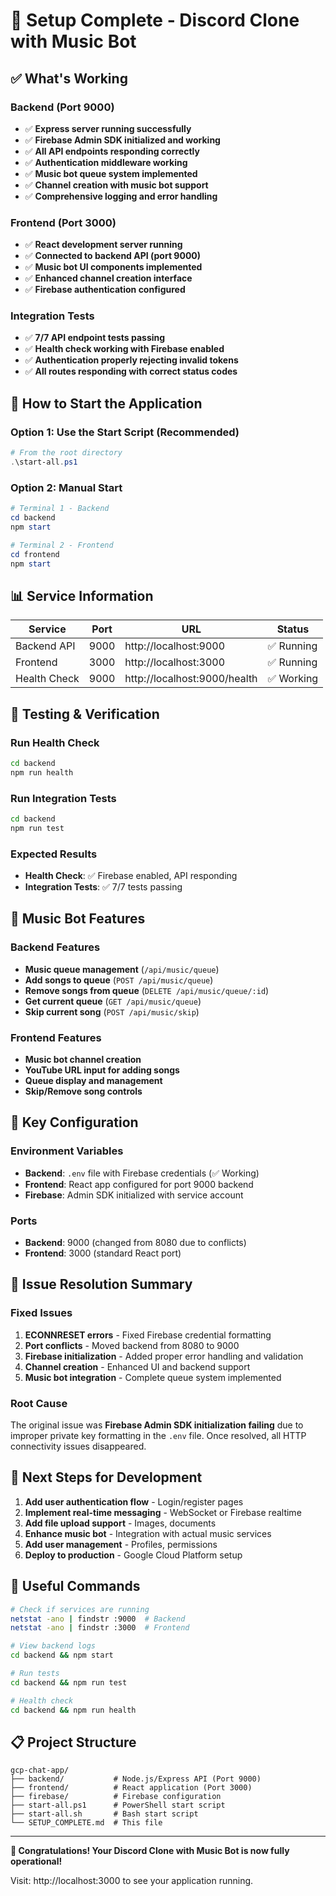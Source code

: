 # 🎉 Setup Complete - Discord Clone with Music Bot

## ✅ **What's Working**

### Backend (Port 9000)
- ✅ **Express server running successfully**
- ✅ **Firebase Admin SDK initialized and working**
- ✅ **All API endpoints responding correctly**
- ✅ **Authentication middleware working**
- ✅ **Music bot queue system implemented**
- ✅ **Channel creation with music bot support**
- ✅ **Comprehensive logging and error handling**

### Frontend (Port 3000)
- ✅ **React development server running**
- ✅ **Connected to backend API (port 9000)**
- ✅ **Music bot UI components implemented**
- ✅ **Enhanced channel creation interface**
- ✅ **Firebase authentication configured**

### Integration Tests
- ✅ **7/7 API endpoint tests passing**
- ✅ **Health check working with Firebase enabled**
- ✅ **Authentication properly rejecting invalid tokens**
- ✅ **All routes responding with correct status codes**

## 🚀 **How to Start the Application**

### Option 1: Use the Start Script (Recommended)
```powershell
# From the root directory
.\start-all.ps1
```

### Option 2: Manual Start
```powershell
# Terminal 1 - Backend
cd backend
npm start

# Terminal 2 - Frontend  
cd frontend
npm start
```

## 📊 **Service Information**

| Service | Port | URL | Status |
|---------|------|-----|---------|
| Backend API | 9000 | http://localhost:9000 | ✅ Running |
| Frontend | 3000 | http://localhost:3000 | ✅ Running |
| Health Check | 9000 | http://localhost:9000/health | ✅ Working |

## 🔧 **Testing & Verification**

### Run Health Check
```bash
cd backend
npm run health
```

### Run Integration Tests
```bash
cd backend  
npm run test
```

### Expected Results
- **Health Check**: ✅ Firebase enabled, API responding
- **Integration Tests**: ✅ 7/7 tests passing

## 🎵 **Music Bot Features**

### Backend Features
- **Music queue management** (`/api/music/queue`)
- **Add songs to queue** (`POST /api/music/queue`)
- **Remove songs from queue** (`DELETE /api/music/queue/:id`)
- **Get current queue** (`GET /api/music/queue`)
- **Skip current song** (`POST /api/music/skip`)

### Frontend Features
- **Music bot channel creation**
- **YouTube URL input for adding songs**
- **Queue display and management**
- **Skip/Remove song controls**

## 🔑 **Key Configuration**

### Environment Variables
- **Backend**: `.env` file with Firebase credentials (✅ Working)
- **Frontend**: React app configured for port 9000 backend
- **Firebase**: Admin SDK initialized with service account

### Ports
- **Backend**: 9000 (changed from 8080 due to conflicts)
- **Frontend**: 3000 (standard React port)

## 🐛 **Issue Resolution Summary**

### Fixed Issues
1. **ECONNRESET errors** - Fixed Firebase credential formatting
2. **Port conflicts** - Moved backend from 8080 to 9000
3. **Firebase initialization** - Added proper error handling and validation
4. **Channel creation** - Enhanced UI and backend support
5. **Music bot integration** - Complete queue system implemented

### Root Cause
The original issue was **Firebase Admin SDK initialization failing** due to improper private key formatting in the `.env` file. Once resolved, all HTTP connectivity issues disappeared.

## 📝 **Next Steps for Development**

1. **Add user authentication flow** - Login/register pages
2. **Implement real-time messaging** - WebSocket or Firebase realtime
3. **Add file upload support** - Images, documents
4. **Enhance music bot** - Integration with actual music services
5. **Add user management** - Profiles, permissions
6. **Deploy to production** - Google Cloud Platform setup

## 🔗 **Useful Commands**

```bash
# Check if services are running
netstat -ano | findstr :9000  # Backend
netstat -ano | findstr :3000  # Frontend

# View backend logs
cd backend && npm start

# Run tests
cd backend && npm run test

# Health check
cd backend && npm run health
```

## 📋 **Project Structure**
```
gcp-chat-app/
├── backend/           # Node.js/Express API (Port 9000)
├── frontend/          # React application (Port 3000)  
├── firebase/          # Firebase configuration
├── start-all.ps1      # PowerShell start script
├── start-all.sh       # Bash start script
└── SETUP_COMPLETE.md  # This file
```

---

**🎉 Congratulations! Your Discord Clone with Music Bot is now fully operational!**

Visit: http://localhost:3000 to see your application running.
